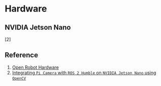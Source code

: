 # Hardware


## NVIDIA Jetson Nano
[2]

## Reference
1. [Open Robot Hardware](https://www.eng.yale.edu/grablab/openrobothardware.html)
2. [Integrating `Pi Camera` with `ROS 2 Humble` on `NVIDIA Jetson Nano` using `OpenCV`](https://medium.com/@kabilankb2003/integrating-pi-camera-with-ros-2-humble-on-nvidia-jetson-nano-using-opencv-de676dd6a2ca)
